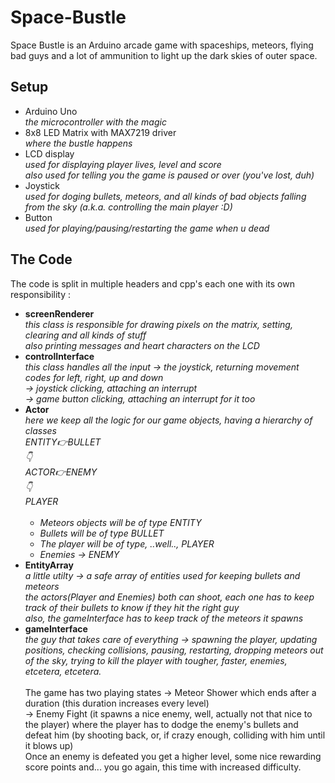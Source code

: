 # Space-Bustle
Space Bustle is an Arduino arcade game with spaceships, meteors, flying bad guys and a lot of ammunition to light up the dark skies of outer space.
## Setup
- Arduino Uno<br/>
  *the microcontroller with the magic*
- 8x8 LED Matrix with MAX7219 driver<br/>
  *where the bustle happens*
- LCD display<br/>
  *used for displaying player lives, level and score*<br/>
  *also used for telling you the game is paused or over (you've lost, duh)*
- Joystick<br/>
  *used for doging bullets, meteors, and all kinds of bad objects falling from the sky (a.k.a. controlling the main player :D)*
- Button<br/>
  *used for playing/pausing/restarting the game when u dead*
  
 ## The Code
 The code is split in multiple headers and cpp's each one with its own responsibility :
- **screenRenderer**<br/>
  *this class is responsible for drawing pixels on the matrix, setting, clearing and all kinds of stuff*<br/>
  *also printing messages and heart characters on the LCD*
- **controlInterface**<br/>
  *this class handles all the input -> the joystick, returning movement codes for left, right, up and down<br/>
                                    -> joystick clicking, attaching an interrupt<br/>
                                    -> game button clicking, attaching an interrupt for it too*
- **Actor**<br/>
  *here we keep all the logic for our game objects, having a hierarchy of classes<br/>
  ENTITY:point_right:BULLET<br/>
  :point_down:<br/>
  ACTOR:point_right:ENEMY<br/>
  :point_down:<br/>
  PLAYER*<br/>
  <br/>
  - *Meteors objects will be of type ENTITY*
  - *Bullets will be of type BULLET*
  - *The player will be of type, ..well.., PLAYER*
  - *Enemies -> ENEMY*
- **EntityArray**<br/>
  *a little utilty -> a safe array of entities used for keeping bullets and meteors*<br/>
  *the actors(Player and Enemies) both can shoot, each one has to keep track of their bullets to know if they hit the right guy*<br/>
  *also, the gameInterface has to keep track of the meteors it spawns*
- **gameInterface**<br/>
  *the guy that takes care of everything -> spawning the player, updating positions, checking collisions, pausing, restarting, dropping meteors out of the sky, trying to kill the player with tougher, faster, enemies, etcetera, etcetera.*<br/>
  <br/>
The game has two playing states -> Meteor Shower which ends after a duration (this duration increases every level)<br/>
                                -> Enemy Fight (it spawns a nice enemy, well, actually not that nice to the player) where the player has to dodge the enemy's bullets and defeat him (by shooting back, or, if crazy enough, colliding with him until it blows up)<br/>
Once an enemy is defeated you get a higher level, some nice rewarding score points and... you go again, this time with increased difficulty.<br/>
